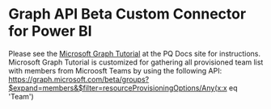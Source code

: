 # Graph API Beta Custom Connector for Power BI
Please see the [Microsoft Graph Tutorial](https://docs.microsoft.com/en-us/power-query/samples/mygraph/readme) at the PQ Docs site for instructions.
Microsoft Graph Tutorial is customized for gathering all provisioned team list with members from Microosft Teams by using the following API:
https://graph.microsoft.com/beta/groups?$expand=members&$filter=resourceProvisioningOptions/Any(x:x eq 'Team')

